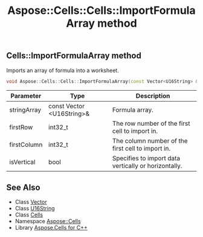 ﻿---
title: Aspose::Cells::Cells::ImportFormulaArray method
linktitle: ImportFormulaArray
second_title: Aspose.Cells for C++ API Reference
description: 'Aspose::Cells::Cells::ImportFormulaArray method. Imports an array of formula into a worksheet in C++.'
type: docs
weight: 4200
url: /cpp/aspose.cells/cells/importformulaarray/
---
## Cells::ImportFormulaArray method


Imports an array of formula into a worksheet.

```cpp
void Aspose::Cells::Cells::ImportFormulaArray(const Vector<U16String> &stringArray, int32_t firstRow, int32_t firstColumn, bool isVertical)
```


| Parameter | Type | Description |
| --- | --- | --- |
| stringArray | const Vector \<U16String\>\& | Formula array. |
| firstRow | int32_t | The row number of the first cell to import in. |
| firstColumn | int32_t | The column number of the first cell to import in. |
| isVertical | bool | Specifies to import data vertically or horizontally. |

## See Also

* Class [Vector](../../vector/)
* Class [U16String](../../u16string/)
* Class [Cells](../)
* Namespace [Aspose::Cells](../../)
* Library [Aspose.Cells for C++](../../../)
